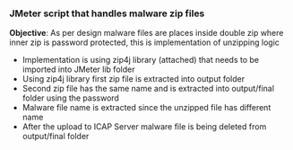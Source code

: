 ### JMeter script that handles malware zip files
**Objective**:  As per design malware files are places inside double zip where inner zip is password protected, this is implementation of unzipping logic

- Implementation is using zip4j library (attached) that needs to be imported into JMeter lib folder
- Using zip4j library first zip file is extracted into output folder
- Second zip file has the same name and is extracted into output/final folder using the password
- Malware file name is extracted since the unzipped file has different name
- After the upload to ICAP Server malware file is being deleted from output/final folder
